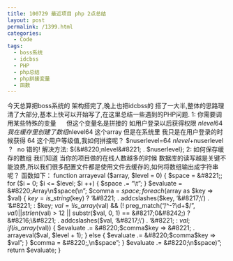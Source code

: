 ```yaml
---
title: 100729 最近项目 php 2点总结
layout: post
permalink: /1399.html
categories:
  - Code
tags:
  - boss系统
  - idcbss
  - PHP
  - php总结
  - php拼接变量
  - 函数
---
```

 今天总算把boss系统的 架构搭完了,晚上也把idcbss的 搭了一大半,整体的思路理清了大部分,基本上快可以开始写了,在这里总结一些遇到的PHP问题. 1: 你需要调用某些特殊的变量      但这个变量名是拼接的 如用户登录以后获得权限 $nlevel64 我在缓存里创建了数组  $nlevel64 这个array 但是在系统里 我只是在用户登录的时候获得 64 这个用户等级值,我如何拼接呢？ $nuserlevel=64 $nlevel+$nuserlevel  ?   no 错的! 解决方法: ${&#8220;nlevel&#8221; . $nuserlevel}; 2: 如何保存缓存的数组 我们知道 当你的项目做的在线人数越多的时候 数据库的读写越是关键不能浪费,所以我们很多配置文件都是使用文件去缓存的,如何将数组输出成字符串呢？ 函数如下： function arrayeval ($array, $level = 0) { $space = &#8221;; for ($i = 0; $i <= $level; $i ++) { $space .= &#8220;\t&#8221;; } $evaluate = &#8220;Array\n$space(\n&#8221;; $comma = $space; foreach ($array as $key => $val) { $key = is\_string($key) ? &#8216;\&#8221; . addcslashes($key, &#8216;\&#8217;\\&#8217;) . &#8216;\&#8221; : $key; $val = ! is\_array($val) && (! preg\_match(&#8220;/^\-?\d+$/&#8221;, $val) || strlen($val) > 12 || substr($val, 0, 1) == &#8217;0&#8242;) ? &#8216;\&#8221; . addcslashes($val, &#8216;\&#8217;\\&#8217;) . &#8216;\&#8221; : $val; if (is\_array($val)) { $evaluate .= &#8220;$comma$key => &#8221; . arrayeval($val, $level + 1); } else { $evaluate .= &#8220;$comma$key => $val&#8221;; } $comma = &#8220;,\n$space&#8221;; } $evaluate .= &#8220;\n$space)&#8221;; return $evaluate; }